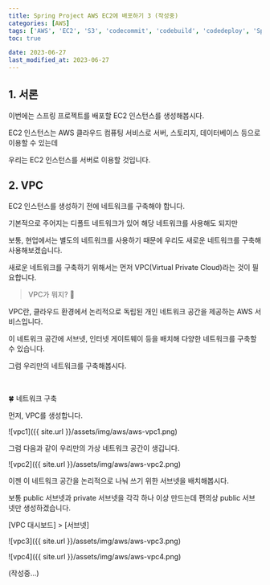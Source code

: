 ```yaml
---
title: Spring Project AWS EC2에 배포하기 3 (작성중)
categories: [AWS]
tags: ['AWS', 'EC2', 'S3', 'codecommit', 'codebuild', 'codedeploy', 'Spring EC2']
toc: true

date: 2023-06-27
last_modified_at: 2023-06-27
---
```


## 1. 서론

이번에는 스프링 프로젝트를 배포할 EC2 인스턴스를 생성해봅시다.

EC2 인스턴스는 AWS 클라우드 컴퓨팅 서비스로 서버, 스토리지, 데이터베이스 등으로 이용할 수 있는데

우리는 EC2 인스턴스를 서버로 이용할 것입니다.

## 2. VPC

EC2 인스턴스를 생성하기 전에 네트워크를 구축해야 합니다.

기본적으로 주어지는 디폴트 네트워크가 있어 해당 네트워크를 사용해도 되지만

보통, 현업에서는 별도의 네트워크를 사용하기 때문에 우리도 새로운 네트워크를 구축해 사용해보겠습니다.

새로운 네트워크를 구축하기 위해서는 먼저 VPC(Virtual Private Cloud)라는 것이 필요합니다.

> VPC가 뭐지? 🤔

VPC란, 클라우드 환경에서 논리적으로 독립된 개인 네트워크 공간을 제공하는 AWS 서비스입니다.

이 네트워크 공간에 서브넷, 인터넷 게이트웨이 등을 배치해 다양한 네트워크를 구축할 수 있습니다.

그럼 우리만의 네트워크를 구축해봅시다.

<br>

🍀 네트워크 구축

먼저, VPC를 생성합니다.

![vpc1]({{ site.url }}/assets/img/aws/aws-vpc1.png)

그럼 다음과 같이 우리만의 가상 네트워크 공간이 생깁니다.

![vpc2]({{ site.url }}/assets/img/aws/aws-vpc2.png)

이젠 이 네트워크 공간을 논리적으로 나눠 쓰기 위한 서브넷을 배치해봅시다.

보통 public 서브넷과 private 서브넷을 각각 하나 이상 만드는데 편의상 public 서브넷만 생성하겠습니다.

[VPC 대시보드] > [서브넷]

![vpc3]({{ site.url }}/assets/img/aws/aws-vpc3.png)

![vpc4]({{ site.url }}/assets/img/aws/aws-vpc4.png)

(작성중...)